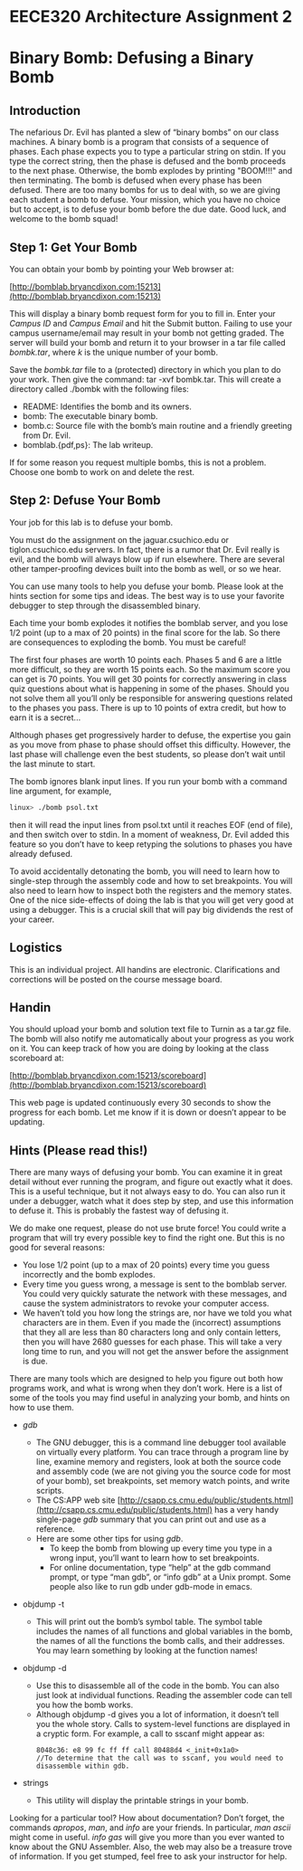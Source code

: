# EECE320 Architecture Assignment 2
# Binary Bomb: Defusing a Binary Bomb
## Introduction

The nefarious Dr. Evil has planted a slew of “binary bombs” on our class machines. A binary bomb is a program that consists of a sequence of phases. Each phase expects you to type a particular string on stdin. If you type the correct string, then the phase is defused and the bomb proceeds to the next phase. Otherwise, the bomb explodes by printing "BOOM!!!" and then terminating. The bomb is defused when every phase has been defused.
There are too many bombs for us to deal with, so we are giving each student a bomb to defuse. Your mission, which you have no choice but to accept, is to defuse your bomb before the due date. Good luck, and welcome to the bomb squad!


## Step 1: Get Your Bomb
You can obtain your bomb by pointing your Web browser at:
    
[http://bomblab.bryancdixon.com:15213](http://bomblab.bryancdixon.com:15213)
    
This will display a binary bomb request form for you to fill in. Enter your *Campus ID* and *Campus Email* and hit the Submit button. Failing to use your campus username/email may result in your bomb not getting graded. The server will build your bomb and return it to your browser in a tar file called *bombk.tar*, where *k* is the unique number of your bomb.

Save the *bombk.tar* file to a (protected) directory in which you plan to do your work. Then give the command: tar -xvf bombk.tar. This will create a directory called ./bombk with the following files:
  * README: Identifies the bomb and its owners.
  * bomb: The executable binary bomb.
  * bomb.c: Source file with the bomb’s main routine and a friendly greeting from Dr. Evil.
  * bomblab.{pdf,ps}: The lab writeup.
  
If for some reason you request multiple bombs, this is not a problem. Choose one bomb to work on and
delete the rest.

## Step 2: Defuse Your Bomb

Your job for this lab is to defuse your bomb.

You must do the assignment on the jaguar.csuchico.edu or tiglon.csuchico.edu servers. In fact, there is a rumor that Dr. Evil really is evil, and the bomb will always blow up if run elsewhere. There are several other tamper-proofing devices built into the bomb as well, or so we hear.

You can use many tools to help you defuse your bomb. Please look at the hints section for some tips and ideas. The best way is to use your favorite debugger to step through the disassembled binary.

Each time your bomb explodes it notifies the bomblab server, and you lose 1/2 point (up to a max of 20 points) in the final score for the lab. So there are consequences to exploding the bomb. You must be careful!

The first four phases are worth 10 points each. Phases 5 and 6 are a little more difficult, so they are worth 15 points each. So the maximum score you can get is 70 points. You will get 30 points for correctly answering in class quiz questions about what is happening in some of the phases. Should you not solve them all you’ll only be responsible for answering questions related to the phases you pass. There is up to 10 points of extra credit, but how to earn it is a secret...

Although phases get progressively harder to defuse, the expertise you gain as you move from phase to phase should offset this difficulty. However, the last phase will challenge even the best students, so please don’t wait until the last minute to start.

The bomb ignores blank input lines. If you run your bomb with a command line argument, for example,

```bash session
linux> ./bomb psol.txt
```

then it will read the input lines from psol.txt until it reaches EOF (end of file), and then switch over to stdin. In a moment of weakness, Dr. Evil added this feature so you don’t have to keep retyping the solutions to phases you have already defused.

To avoid accidentally detonating the bomb, you will need to learn how to single-step through the assembly code and how to set breakpoints. You will also need to learn how to inspect both the registers and the memory states. One of the nice side-effects of doing the lab is that you will get very good at using a debugger. This is a crucial skill that will pay big dividends the rest of your career.

## Logistics

This is an individual project. All handins are electronic. Clarifications and corrections will be posted on the course message board.

## Handin
You should upload your bomb and solution text file to Turnin as a tar.gz file. The bomb will also notify me automatically about your progress as you work on it. You can keep track of how you are doing by looking at the class scoreboard at:

[http://bomblab.bryancdixon.com:15213/scoreboard](http://bomblab.bryancdixon.com:15213/scoreboard)
    
This web page is updated continuously every 30 seconds to show the progress for each bomb. Let me know if it is down or doesn’t appear to be updating.

## Hints (Please read this!)

There are many ways of defusing your bomb. You can examine it in great detail without ever running the program, and figure out exactly what it does. This is a useful technique, but it not always easy to do. You can also run it under a debugger, watch what it does step by step, and use this information to defuse it. This is probably the fastest way of defusing it.

We do make one request, please do not use brute force! You could write a program that will try every possible key to find the right one. But this is no good for several reasons:
 
 * You lose 1/2 point (up to a max of 20 points) every time you guess incorrectly and the bomb explodes.
  * Every time you guess wrong, a message is sent to the bomblab server. You could very quickly saturate the network with these messages, and cause the system administrators to revoke your computer access.
  * We haven’t told you how long the strings are, nor have we told you what characters are in them. Even if you made the (incorrect) assumptions that they all are less than 80 characters long and only contain letters, then you will have 2680 guesses for each phase. This will take a very long time to run, and you will not get the answer before the assignment is due.


There are many tools which are designed to help you figure out both how programs work, and what is wrong when they don’t work. Here is a list of some of the tools you may find useful in analyzing your bomb, and hints on how to use them.
  * *gdb*
    * The GNU debugger, this is a command line debugger tool available on virtually every platform. You can trace through a program line by line, examine memory and registers, look at both the source code and assembly code (we are not giving you the source code for most of your bomb), set breakpoints, set memory watch points, and write scripts.
    * The CS:APP web site
    [http://csapp.cs.cmu.edu/public/students.html](http://csapp.cs.cmu.edu/public/students.html)
    has a very handy single-page *gdb* summary that you can print out and use as a reference. 
    * Here are some other tips for using *gdb*.
        * To keep the bomb from blowing up every time you type in a wrong input, you’ll want to learn how to set breakpoints.
        * For online documentation, type “help” at the gdb command prompt, or type “man gdb”, or “info gdb” at a Unix prompt. Some people also like to run gdb under gdb-mode in emacs.
  * objdump -t
    * This will print out the bomb’s symbol table. The symbol table includes the names of all functions and global variables in the bomb, the names of all the functions the bomb calls, and their addresses. You may learn something by looking at the function names!
  * objdump -d
    * Use this to disassemble all of the code in the bomb. You can also just look at individual functions.
Reading the assembler code can tell you how the bomb works.
    * Although objdump -d gives you a lot of information, it doesn’t tell you the whole story. Calls to system-level functions are displayed in a cryptic form. For example, a call to sscanf might appear as:
        ```
        8048c36: e8 99 fc ff ff call 80488d4 <_init+0x1a0>
        //To determine that the call was to sscanf, you would need to disassemble within gdb.
        ```
    
  * strings
    * This utility will display the printable strings in your bomb.
    
Looking for a particular tool? How about documentation? Don’t forget, the commands *apropos*, *man*, and *info* are your friends. In particular, *man ascii* might come in useful. *info gas* will give you more than you ever wanted to know about the GNU Assembler. Also, the web may also be a treasure trove of information. If you get stumped, feel free to ask your instructor for help.

